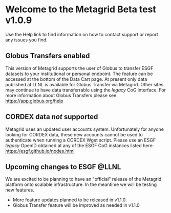 # Welcome to the Metagrid Beta test v1.0.9

Use the Help link to find information on how to contact support or report any issues you find.

## Globus Transfers enabled

This version of Metagrid supports the user of Globus to transfer ESGF datasets to your institutional or personal endpoint.  The feature can be accessed at the bottom of the Data Cart page.  At present only data published at LLNL is available for Globus Transfer via Metagrid.  Other sites may continue to have data transferrable using the *legacy* CoG interface.
For more information about Globus Transfers please see:  https://app.globus.org/help

## CORDEX data _not_ supported

Metagrid uses an updated user accounts system. Unfortunately for anyone looking for CORDEX data, these new accounts cannot be used to authenticate when running a CORDEX Wget script. Please use an ESGF _legacy_ OpenID obtained at any of the ESGF CoG instances listed here: https://esgf.github.io/nodes.html

## Upcoming changes to ESGF @LLNL

We are excited to be planning to have an "official" release of the Metagrid platform onto scalable infrastructure. In the meantime we will be testing new features.

- More feature updates planned to be released in v1.1.0.
- Globus Transfer feature will be improved as needed in v1.1.0
